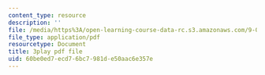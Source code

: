 ```yaml
---
content_type: resource
description: ''
file: /media/https%3A/open-learning-course-data-rc.s3.amazonaws.com/9-00sc-introduction-to-psychology-fall-2011/60be0ed7ecd76bc7981de50aac6e357e_qZdm4mpQA_8.pdf
file_type: application/pdf
resourcetype: Document
title: 3play pdf file
uid: 60be0ed7-ecd7-6bc7-981d-e50aac6e357e
---
```

